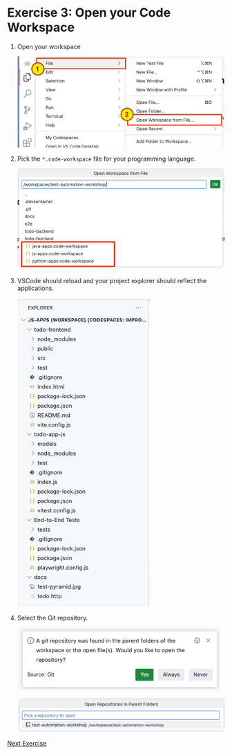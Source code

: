 # Exercise 3: Open your Code Workspace

1. Open your workspace

   ![Open your Code Workspace](../images/codespace_workspace_from_file.png)

2. Pick the `*.code-workspace` file for your programming language.

   ![Select your Code Workspace](../images/codespace_select_workspace.png)

3. VSCode should reload and your project explorer should reflect the applications.

   ![Your project files](../images/codespace_project_files.png)

4. Select the Git repository.

   ![Select Git Repository](../images/codespace_select_git.png)

   ![Select Git Repository](../images/codespace_select_git2.png)

[Next Exercise](./exercise4.md)
